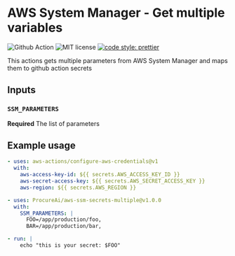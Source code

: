 # AWS System Manager - Get multiple variables 

![Github Action](https://flat.badgen.net/badge/Github/Action/green?icon=github)
![MIT license](https://flat.badgen.net/badge/License/MIT/green)
[![code style: prettier](https://img.shields.io/badge/code_style-prettier-ff69b4.svg?style=flat-square)](https://github.com/prettier/prettier)

This actions gets multiple parameters from AWS System Manager and maps them to github action secrets

## Inputs

### `SSM_PARAMETERS`

**Required** The list of parameters

## Example usage

```yaml
- uses: aws-actions/configure-aws-credentials@v1
  with:
    aws-access-key-id: ${{ secrets.AWS_ACCESS_KEY_ID }}
    aws-secret-access-key: ${{ secrets.AWS_SECRET_ACCESS_KEY }}
    aws-region: ${{ secrets.AWS_REGION }}

- uses: ProcureAi/aws-ssm-secrets-multiple@v1.0.0
  with:
    SSM_PARAMETERS: |
      FOO=/app/production/foo,
      BAR=/app/production/bar,

- run: |
    echo "this is your secret: $FOO"
```
